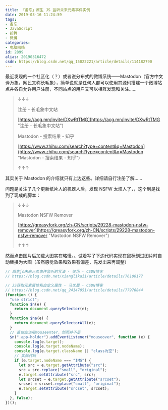 ```yaml
---
title: 「备忘」原生 JS 监听未来元素事件实例
date: 2019-03-16 11:24:59
tags:
- 备忘
- JavaScript
- 折腾
- 微博
categories:
- 电脑网络
id: 2899
alias: 20190316472
csdn: https://blog.csdn.net/qq_15022221/article/details/114182790
---
```


最近发现的一个社区化（？）或者说分布式的微博系统——Mastodon（官方中文译万象，网民又称长毛象），简单说就是任何人都可以使用其源码搭建一个微博站点并各自允许用户注册，不同站点的用户又可以相互发现和关注……

<!--more-->

> ↓↓↓
>
> 注册 - 长毛象中文站
>
> [https://acg.mn/invite/DXwRtTMG](https://acg.mn/invite/DXwRtTMG "注册 - 长毛象中文站")
>
> Mastodon - 搜索结果 - 知乎
>
> [https://www.zhihu.com/search?type=content&q=Mastodon](https://www.zhihu.com/search?type=content&q=Mastodon "Mastodon - 搜索结果 - 知乎")
>
> ↑↑↑

其实关于 Mastodon 的介绍就只有上边这些。详细请自行注册了解……

问题是关注了几个更新纸片人的机器人后，发现 NSFW 太烦人了，，这个到是找到了现成的脚本：

> ↓↓↓
>
> Mastodon NSFW Remover
>
> [https://greasyfork.org/zh-CN/scripts/29228-mastodon-nsfw-remover](https://greasyfork.org/zh-CN/scripts/29228-mastodon-nsfw-remover "Mastodon NSFW Remover")
>
> ↑↑↑

然而点击图片后加载大图实在略慢。。试着写了下边代码实现在鼠标划过图片时自动替换为大图（虽然感觉效果和效果有偏差，先发出来再调整）

```js
// 原生js未来元素事件监听的写法 - 笑场 - CSDN博客
// https://blog.csdn.net/xianglikai1/article/details/76100177

// JS获取元素属性和自定义属性 - 马优晨 - CSDN博客
// https://blog.csdn.net/qq_24147051/article/details/77976844
(function () {
  "use strict";
  function $n(e) {
    return document.querySelector(e);
  }
  function $na(e) {
    return document.querySelectorAll(e);
  }
  // 直觉应该用mouseenter，然而并不是
  $n(".app-holder").addEventListener("mouseover", function (e) {
    console.log(e.target);
    console.log(e.target.nodeName);
    console.log(e.target.className || "class为空");
    // 实际代码
    if (e.target.nodeName === "IMG") {
      let src = e.target.getAttribute("src");
      src = src.replace("small", "original");
      e.target.setAttribute("src", src);
      let srcset = e.target.getAttribute("srcset");
      srcset = srcset.replace("small", "original");
      e.target.setAttribute("srcset", srcset);
    }
  }, false);
})();
```

<!--2899-->
